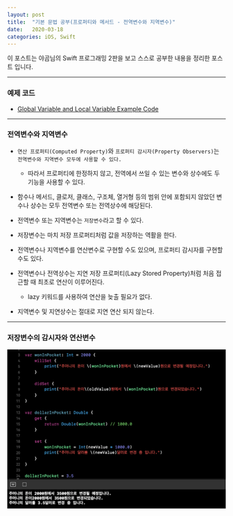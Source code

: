 ```yaml
---
layout: post
title:  "기본 문법 공부(프로퍼티와 메서드 - 전역변수와 지역변수)"
date:   2020-03-18
categories: iOS, Swift
---
```


이 포스트는 야곰님의 Swift 프로그래밍 2판을 보고 스스로 공부한 내용을 정리한 포스트 입니다.

- - -

### 예제 코드

- [Global Variable and Local Variable Example Code](https://github.com/VincentGeranium/Swift-Study/tree/master/2020-03-17-GlobalVariableAndLocalVariableExample.playground)

- - -

### 전역변수와 지역변수

- `연산 프로퍼티(Computed Property)`와 `프로퍼티 감시자(Property Observers)`는 `전역변수와 지역변수 모두에 사용할 수 있다.`

    - 따라서 프로퍼티에 한정하지 않고, 전역에서 쓰일 수 있는 변수와 상수에도 두 기능을 사용할 수 있다.

- 함수나 메서드, 클로저, 클래스, 구조체, 열거형 등의 범위 안에 포함되지 않았던 변수나 상수는 모두 전역변수 또는 전역상수에 해당된다.

- 전역변수 또는 지역변수는 `저장변수`라고 할 수 있다.

- 저장변수는 마치 저장 프로퍼티처럼 값을 저장하는 역활을 한다.

- 전역변수나 지역변수를 연산변수로 구현할 수도 있으며, 프로퍼티 감시자를 구현할 수도 있다.

- 전역변수나 전역상수는 지연 저장 프로퍼티(Lazy Stored Property)처럼 처음 접근할 때 최초로 연산이 이루어진다.

    - lazy 키워드를 사용하여 연산을 늦출 필요가 없다.
    
- 지역변수 및 지연상수는 절대로 지연 연산 되지 않는다.

- - -

### 저장변수의 감시자와 연산변수

![GlobalVariableAndLocalVariableImage-1](https://github.com/VincentGeranium/VincentGeranium.github.io/blob/master/assets/img/GlobalVariableAndLocalVariableImage-1.png?raw=true)